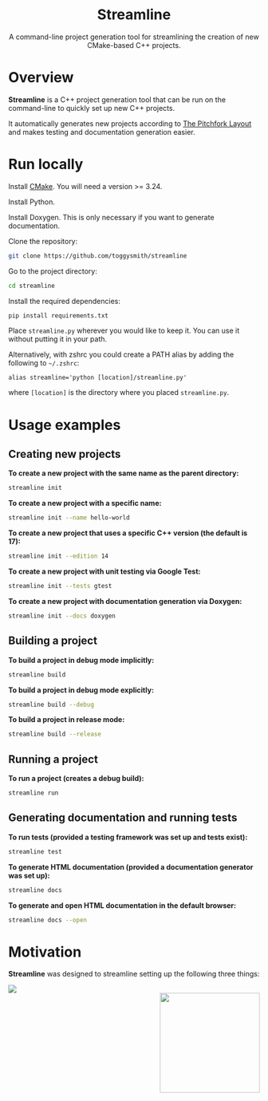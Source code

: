 <h1 align="center">Streamline</h1>
<p align="center">A command-line project generation tool for streamlining the creation of new CMake-based C++ projects.</p>

# Overview

**Streamline** is a C++ project generation tool that can be run on the command-line to quickly set up new C++ projects.

It automatically generates new projects according to [The Pitchfork Layout](https://github.com/vector-of-bool/pitchfork) and makes testing and documentation generation easier.

# Run locally

Install [CMake](https://cmake.org/). You will need a version >= 3.24.

Install Python.

Install Doxygen. This is only necessary if you want to generate documentation.

Clone the repository:

```bash
git clone https://github.com/toggysmith/streamline
```

Go to the project directory:

```bash
cd streamline
```

Install the required dependencies:

```bash
pip install requirements.txt
```

Place `streamline.py` wherever you would like to keep it. You can use it without putting it in your path.

Alternatively, with zshrc you could create a PATH alias by adding the following to `~/.zshrc`:

```
alias streamline='python [location]/streamline.py'
```

where `[location]` is the directory where you placed `streamline.py`.

# Usage examples

## Creating new projects

**To create a new project with the same name as the parent directory:**

```bash
streamline init
```

**To create a new project with a specific name:**

```bash
streamline init --name hello-world
```

**To create a new project that uses a specific C++ version (the default is 17):**

```bash
streamline init --edition 14
```

**To create a new project with unit testing via Google Test:**

```bash
streamline init --tests gtest
```

**To create a new project with documentation generation via Doxygen:**

```bash
streamline init --docs doxygen
```

## Building a project

**To build a project in debug mode implicitly:**

```bash
streamline build
```

**To build a project in debug mode explicitly:**

```bash
streamline build --debug
```

**To build a project in release mode:**

```bash
streamline build --release
```

## Running a project

**To run a project (creates a debug build):**

```bash
streamline run
```

## Generating documentation and running tests

**To run tests (provided a testing framework was set up and tests exist):**

```bash
streamline test
```

**To generate HTML documentation (provided a documentation generator was set up):**

```bash
streamline docs
```

**To generate and open HTML documentation in the default browser:**

```bash
streamline docs --open
```

# Motivation

**Streamline** was designed to streamline setting up the following three things:

<picture>
    <source srcset="https://user-images.githubusercontent.com/61121030/235249787-f4990e10-822c-488e-9941-94e0782083d9.png" media="(prefers-color-scheme: dark)" />
    <source srcset="https://user-images.githubusercontent.com/61121030/235249968-86312181-365d-432a-b722-cd8424f68601.png" media="(prefers-color-scheme: light)" />
    <img src="https://user-images.githubusercontent.com/61121030/235249968-86312181-365d-432a-b722-cd8424f68601.png" align="center" />
</picture>

<br />

<a href="https://toggysmith.com">
  <picture>
    <source srcset="https://user-images.githubusercontent.com/61121030/234412163-6027c7f8-ffbe-4ebb-b83b-c8ce1941c5b4.png" media="(prefers-color-scheme: dark)" />
    <source srcset="https://user-images.githubusercontent.com/61121030/234409401-6c9037df-566d-4649-a5cc-12782ada38b5.png" media="(prefers-color-scheme: light)" />
    <img src="https://user-images.githubusercontent.com/61121030/234409401-6c9037df-566d-4649-a5cc-12782ada38b5.png" width="200" align="right" />
  </picture>
</a>
